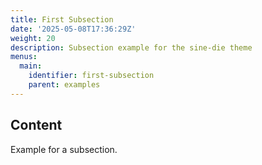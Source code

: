```yaml
---
title: First Subsection
date: '2025-05-08T17:36:29Z'
weight: 20
description: Subsection example for the sine-die theme
menus:
  main:
    identifier: first-subsection
    parent: examples
---
```


## Content

Example for a subsection.
